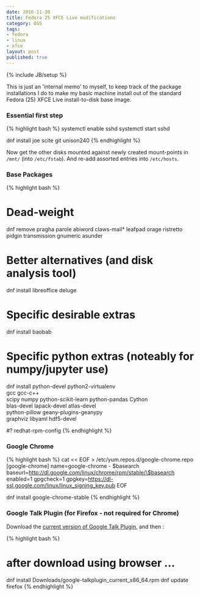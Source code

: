 ```yaml
---
date: 2016-11-30
title: Fedora 25 XFCE Live modifications
category: OSS
tags:
- fedora
- linux
- xfce
layout: post
published: true
---
```

{% include JB/setup %}


This is just an 'internal memo' to myself, to keep track of the package installations
I do to make my basic machine install out of the standard Fedora (25) XFCE Live install-to-disk
base image.


### Essential first step

{% highlight bash %}
systemctl enable sshd
systemctl start sshd

dnf install joe scite git unison240 
{% endhighlight %}

Now get the other disks mounted against newly created mount-points in ```/mnt/``` (into ```/etc/fstab```).
And re-add assorted entries into ```/etc/hosts```.

### Base Packages

{% highlight bash %}
# Dead-weight
dnf remove pragha parole abiword claws-mail* leafpad orage ristretto pidgin transmission gnumeric asunder

# Better alternatives (and disk analysis tool)
dnf install libreoffice deluge 

# Specific desirable extras
dnf install baobab

# Specific python extras (noteably for numpy/jupyter use)
dnf install python-devel python2-virtualenv \
            gcc gcc-c++ \
            scipy numpy python-scikit-learn python-pandas Cython  \
            blas-devel lapack-devel atlas-devel  \
            python-pillow geany-plugins-geanypy  \
            graphviz libyaml hdf5-devel

#? redhat-rpm-config
{% endhighlight %}

### Google Chrome

{% highlight bash %}
cat << EOF > /etc/yum.repos.d/google-chrome.repo
[google-chrome]
name=google-chrome - \$basearch
baseurl=http://dl.google.com/linux/chrome/rpm/stable/\$basearch
enabled=1
gpgcheck=1
gpgkey=https://dl-ssl.google.com/linux/linux_signing_key.pub
EOF

dnf install google-chrome-stable
{% endhighlight %}

### Google Talk Plugin (for Firefox - not required for Chrome)

Download the [current version of Google Talk Plugin](https://www.google.com/tools/dlpage/hangoutplugin/download.html?platform=linux_fedora_x86_64), and then :

{% highlight bash %}
# after download using browser ...
dnf install Downloads/google-talkplugin_current_x86_64.rpm 
dnf update firefox
{% endhighlight %}

